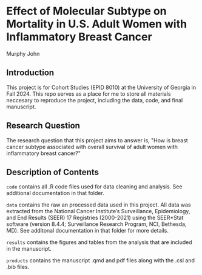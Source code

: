 # Effect of Molecular Subtype on Mortality in U.S. Adult Women with Inflammatory Breast Cancer

Murphy John

## Introduction

This project is for Cohort Studies (EPID 8010) at the University of Georgia in Fall 2024. This repo serves as a place for me to store all materials neccesary to reproduce the project, including the data, code, and final manuscript.

## Research Question

The research question that this project aims to answer is, "How is breast cancer subtype associated with overall survival of adult women with inflammatory breast cancer?"

## Description of Contents

`code` contains all .R code files used for data cleaning and analysis. See additional documentation in that folder.

`data` contains the raw an processed data used in this project. All data was extracted from the National Cancer Institute’s Surveillance, Epidemiology, and End Results (SEER) 17 Registries (2000-2021) using the SEER\*Stat software (version 8.4.4; Surveillance Research Program, NCI, Bethesda, MD). See additonal documentation in that folder for more details.

`results` contains the figures and tables from the analysis that are included in the manuscript.

`products` contains the manuscript .qmd and pdf files along with the .csl and .bib files.
